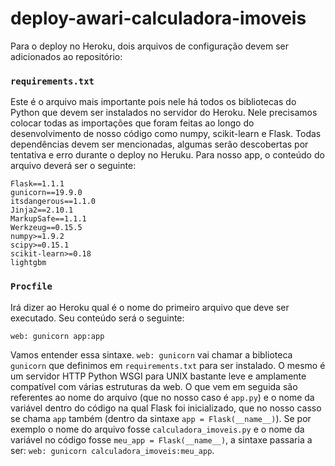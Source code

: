 # deploy-awari-calculadora-imoveis

Para o deploy no Heroku, dois arquivos de configuração devem ser adicionados ao repositório:

### `requirements.txt`
Este é o arquivo mais importante pois nele há todos os bibliotecas do Python que devem ser instalados no servidor do Heroku. Nele precisamos colocar todas as importações que foram feitas ao longo do desenvolvimento de nosso código como numpy, scikit-learn e Flask. Todas dependências devem ser mencionadas, algumas serão descobertas por tentativa e erro durante o deploy no Heruku. Para nosso app, o conteúdo do arquivo deverá ser o seguinte:
```
Flask==1.1.1
gunicorn==19.9.0
itsdangerous==1.1.0
Jinja2==2.10.1
MarkupSafe==1.1.1
Werkzeug==0.15.5
numpy>=1.9.2
scipy>=0.15.1
scikit-learn>=0.18
lightgbm
```

### `Procfile`
Irá dizer ao Heroku qual é o nome do primeiro arquivo que deve ser executado. Seu conteúdo será o seguinte:
```
web: gunicorn app:app
```
Vamos entender essa sintaxe. `web: gunicorn` vai chamar a biblioteca `gunicorn` que definimos em `requirements.txt` para ser instalado. O mesmo é um servidor HTTP Python WSGI para UNIX bastante leve e amplamente compatível com várias estruturas da web. O que vem em seguida são referentes ao nome do arquivo (que no nosso caso é `app.py`) e o nome da variável dentro do código na qual Flask foi inicializado, que no nosso casso se chama `app` também (dentro da sintaxe `app = Flask(__name__)`). Se por exemplo o nome do arquivo fosse `calculadora_imoveis.py` e o nome da variável no código fosse `meu_app = Flask(__name__)`, a sintaxe passaria a ser: `web: gunicorn calculadora_imoveis:meu_app`.
